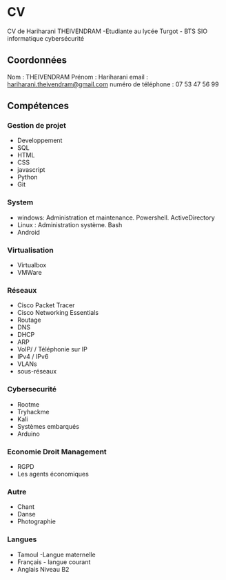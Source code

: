 # CV
CV de Hariharani THEIVENDRAM -Etudiante au lycée Turgot - BTS SIO informatique cybersécurité

## Coordonnées
Nom : THEIVENDRAM
Prénom : Hariharani
email : hariharani.theivendram@gmail.com
numéro de téléphone : 07 53 47 56 99

## Compétences

### Gestion de projet
- Developpement
- SQL
- HTML
- CSS
- javascript
- Python
- Git

### System
- windows: Administration et maintenance. Powershell. ActiveDirectory
- Linux : Administration système. Bash
- Android

### Virtualisation
- Virtualbox
- VMWare

### Réseaux
- Cisco Packet Tracer
- Cisco Networking Essentials
- Routage
- DNS
- DHCP
- ARP
- VoIP/ / Téléphonie sur IP
- IPv4 / IPv6
- VLANs
- sous-réseaux

  
### Cybersecurité
- Rootme
- Tryhackme
- Kali
- Systèmes embarqués
- Arduino
  
### Economie Droit Management
- RGPD
- Les agents économiques
  
### Autre
- Chant
- Danse
- Photographie
  
### Langues
- Tamoul -Langue maternelle
- Français - langue courant
- Anglais Niveau B2
